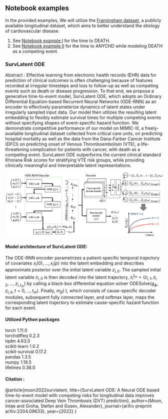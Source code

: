  

## Notebook examples
In the provided examples, We will utilize the [Framingham dataset](https://biolincc.nhlbi.nih.gov/media/teachingstudies/FHS_Teaching_Longitudinal_Data_Documentation_2021a.pdf?link_time=2022-02-03_18:20:47.023970), a publicly available longitudinal dataset, which aims to better understand the etiology of cardiovascular disease.
1. See [Notebook example I](https://github.com/itmoon7/survlatent_ode/blob/main/notebook_example.ipynb) for the time to DEATH.
2. See [Notebook example II](https://github.com/itmoon7/survlatent_ode/blob/main/notebook_example_competing_events.ipynb) for the time to ANYCHD while modeling DEATH as a competing event. 

### SurvLatent ODE

Abstract : Effective learning from electronic health records (EHR) data for prediction of clinical outcomes is often challenging because of features recorded at irregular timesteps and loss to follow-up as well as competing events such as death or disease progression. To that end, we propose a generative time-to-event model, SurvLatent ODE, which adopts an Ordinary Differential Equation-based Recurrent Neural Networks (ODE-RNN) as an encoder to effectively parameterize dynamics of latent states under irregularly sampled input data. Our model then utilizes the resulting latent embedding to flexibly estimate survival times for multiple competing events without specifying shapes of event-specific hazard function. We demonstrate competitive performance of our model on MIMIC-III, a freely-available longitudinal dataset collected from critical care units, on predicting hospital mortality as well as the data from the Dana-Farber Cancer Institute (DFCI) on predicting onset of Venous Thromboembolism (VTE), a life-threatening complication for patients with cancer, with death as a competing event. SurvLatent ODE outperforms the current clinical standard Khorana Risk scores for stratifying VTE risk groups, while providing clinically meaningful and interpretable latent representations.

![alt text](https://github.com/itmoon7/survlatent_ode/blob/main/survlatent_ode_architecture.png?raw=true)

#### Model architecture of SurvLatent ODE: 
The ODE-RNN encoder parametrizes a patient-specific temporal trajectory of covariates $x_i(0),...,x_i(p)$ into the latent embedding and describes approximate posterior over the initial latent variable $z_{i,0}$. The sampled initial latent variable $z_{i,0}$ is then decoded into the latent trajectory, $z_i^{t_m}  = (z_{i,1}, z_{i,2}, ..., z_{i,t_m})$ by calling a black-box differential equation solver ODESolve$(g_{\phi}, z_{i,0}, t = 0, ...,t_m)$. Finally, $m_\beta(\cdot)$, which consists of cause-specific decoder modules, subsequent fully connected layer, and softmax layer, maps the corresponding latent trajectory to estimate cause-specific hazard function for each event.

#### Utilized Python packages
torch 1.11.0 <br>
torchdiffeq 0.2.3 <br>
tqdm 4.63.0 <br>
scikit-learn 1.0.2 <br>
scikit-survival 0.17.2 <br>
pandas 1.3.5 <br>
numpy 1.19.5 <br>
lifelines 0.38.0

<!-- <img src="https://render.githubusercontent.com/render/math?math=x_{1,2} = \frac{-b \pm \sqrt{b^2-4ac}}{2b}"> -->
#### Citation :
@article{moon2022survlatent,
  title={SurvLatent ODE: A Neural ODE based time-to-event model with competing risks for longitudinal data improves cancer-associated Deep Vein Thrombosis (DVT) prediction},
  author={Moon, Intae and Groha, Stefan and Gusev, Alexander},
  journal={arXiv preprint arXiv:2204.09633},
  year={2022}
}
